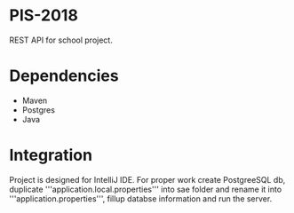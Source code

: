 # PIS-2018

REST API for school project.

# Dependencies
* Maven
* Postgres
* Java

# Integration
Project is designed for IntelliJ IDE. For proper work create PostgreeSQL db, duplicate '''application.local.properties''' into sae folder and rename it into '''application.properties''', fillup databse information and run the server.
